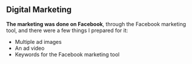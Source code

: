 ## Digital Marketing
**The marketing was done on Facebook**, through the Facebook marketing tool, and there were a few things I prepared for it:
- Multiple ad images
- An ad video
- Keywords for the Facebook marketing tool
